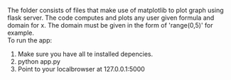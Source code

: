 The folder consists of files that make use of matplotlib to plot graph using flask server. The code computes and plots any user given formula and domain for x. The domain must be given in the form of 'range(0,5)' for example. <br/>
To run the app:<br/>
1. Make sure you have all te installed depencies.<br/>
2. python app.py<br/>
3. Point to your localbrowser at 127.0.0.1:5000<br/>